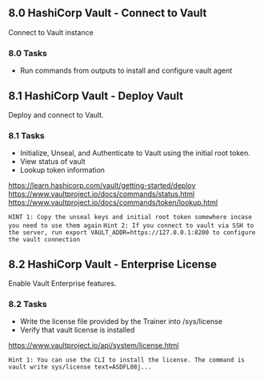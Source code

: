 ## 8.0 HashiCorp Vault - Connect to Vault
Connect to Vault instance

### 8.0 Tasks
* Run commands from outputs to install and configure vault agent

## 8.1 HashiCorp Vault - Deploy Vault
Deploy and connect to Vault.

### 8.1 Tasks
* Initialize, Unseal, and Authenticate to Vault using the initial root token.
* View status of vault
* Lookup token information

https://learn.hashicorp.com/vault/getting-started/deploy  
https://www.vaultproject.io/docs/commands/status.html  
https://www.vaultproject.io/docs/commands/token/lookup.html  

`HINT 1: Copy the unseal keys and initial root token somewhere incase you need to use them again`
`Hint 2: If you connect to vault via SSH to the server, run export VAULT_ADDR=https://127.0.0.1:8200 to configure the vault connection`

## 8.2 HashiCorp Vault - Enterprise License
Enable Vault Enterprise features.

### 8.2 Tasks
* Write the license file provided by the Trainer into /sys/license
* Verify that vault license is installed

https://www.vaultproject.io/api/system/license.html  

`Hint 1: You can use the CLI to install the license. The command is vault write sys/license text=ASDFL08j...`
